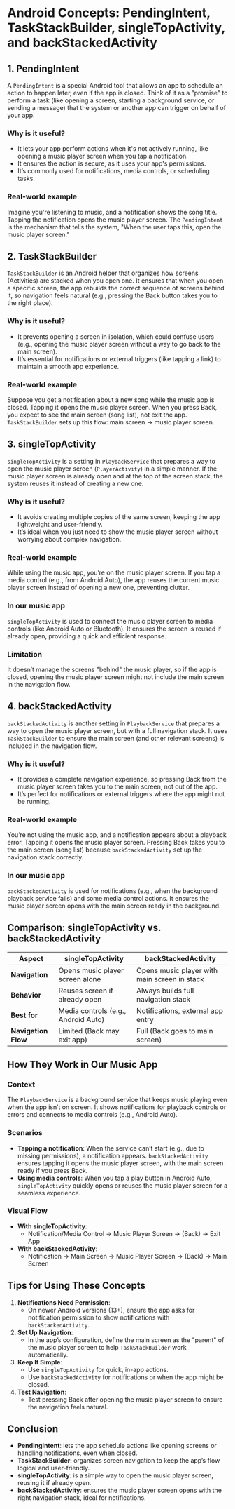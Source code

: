 # Android Concepts: PendingIntent, TaskStackBuilder, singleTopActivity, and backStackedActivity

## 1. PendingIntent
A `PendingIntent` is a special Android tool that allows an app to schedule an action to happen
later, even if the app is closed. Think of it as a "promise" to perform a task (like opening a
screen, starting a background service, or sending a message) that the system or another app can
trigger on behalf of your app.

### Why is it useful?
- It lets your app perform actions when it's not actively running, like opening a music player
  screen when you tap a notification.
- It ensures the action is secure, as it uses your app's permissions.
- It’s commonly used for notifications, media controls, or scheduling tasks.

### Real-world example
Imagine you're listening to music, and a notification shows the song title. Tapping the notification
opens the music player screen. The `PendingIntent` is the mechanism that tells the system, "When the
user taps this, open the music player screen."

## 2. TaskStackBuilder
`TaskStackBuilder` is an Android helper that organizes how screens (Activities) are stacked when you
open one. It ensures that when you open a specific screen, the app rebuilds the correct sequence of
screens behind it, so navigation feels natural (e.g., pressing the Back button takes you to the
right place).

### Why is it useful?
- It prevents opening a screen in isolation, which could confuse users (e.g., opening the music
  player screen without a way to go back to the main screen).
- It’s essential for notifications or external triggers (like tapping a link) to maintain a smooth
  app experience.

### Real-world example
Suppose you get a notification about a new song while the music app is closed. Tapping it opens the
music player screen. When you press Back, you expect to see the main screen (song list), not exit
the app. `TaskStackBuilder` sets up this flow: main screen -> music player screen.


## 3. singleTopActivity
`singleTopActivity` is a setting in `PlaybackService` that prepares a way to open the music player
screen (`PlayerActivity`) in a simple manner. If the music player screen is already open and at the
top of the screen stack, the system reuses it instead of creating a new one.

### Why is it useful?
- It avoids creating multiple copies of the same screen, keeping the app lightweight and
  user-friendly.
- It’s ideal when you just need to show the music player screen without worrying about complex
  navigation.

### Real-world example
While using the music app, you’re on the music player screen. If you tap a media control (e.g., from
Android Auto), the app reuses the current music player screen instead of opening a new one,
preventing clutter.

### In our music app
`singleTopActivity` is used to connect the music player screen to media controls (like Android Auto
or Bluetooth). It ensures the screen is reused if already open, providing a quick and efficient
response.

### Limitation
It doesn’t manage the screens "behind" the music player, so if the app is closed, opening the music
player screen might not include the main screen in the navigation flow.

## 4. backStackedActivity
`backStackedActivity` is another setting in `PlaybackService` that prepares a way to open the music
player screen, but with a full navigation stack. It uses `TaskStackBuilder` to ensure the main
screen (and other relevant screens) is included in the navigation flow.

### Why is it useful?
- It provides a complete navigation experience, so pressing Back from the music player screen takes
  you to the main screen, not out of the app.
- It’s perfect for notifications or external triggers where the app might not be running.

### Real-world example
You’re not using the music app, and a notification appears about a playback error. Tapping it opens
the music player screen. Pressing Back takes you to the main screen (song list) because
`backStackedActivity` set up the navigation stack correctly.

### In our music app
`backStackedActivity` is used for notifications (e.g., when the background playback service fails)
and some media control actions. It ensures the music player screen opens with the main screen ready
in the background.

## Comparison: singleTopActivity vs. backStackedActivity

| **Aspect**          | **singleTopActivity**               | **backStackedActivity**                      |
|---------------------|-------------------------------------|----------------------------------------------|
| **Navigation**      | Opens music player screen alone     | Opens music player with main screen in stack |
| **Behavior**        | Reuses screen if already open       | Always builds full navigation stack          |
| **Best for**        | Media controls (e.g., Android Auto) | Notifications, external app entry            |
| **Navigation Flow** | Limited (Back may exit app)         | Full (Back goes to main screen)              |

## How They Work in Our Music App
### Context
The `PlaybackService` is a background service that keeps music playing even when the app isn’t on
screen. It shows notifications for playback controls or errors and connects to media controls (e.g.,
Android Auto).

### Scenarios
- **Tapping a notification**: When the service can’t start (e.g., due to missing permissions), a
  notification appears. `backStackedActivity` ensures tapping it opens the music player screen, with
  the main screen ready if you press Back.
- **Using media controls**: When you tap a play button in Android Auto, `singleTopActivity` quickly
  opens or reuses the music player screen for a seamless experience.

### Visual Flow
- **With singleTopActivity**:
    - Notification/Media Control -> Music Player Screen -> (Back) -> Exit App
- **With backStackedActivity**:
    - Notification -> Main Screen -> Music Player Screen -> (Back) -> Main Screen

## Tips for Using These Concepts
1. **Notifications Need Permission**:
    - On newer Android versions (13+), ensure the app asks for notification permission to show
      notifications with `backStackedActivity`.
2. **Set Up Navigation**:
    - In the app’s configuration, define the main screen as the "parent" of the music player screen
      to help `TaskStackBuilder` work automatically.
3. **Keep It Simple**:
    - Use `singleTopActivity` for quick, in-app actions.
    - Use `backStackedActivity` for notifications or when the app might be closed.
4. **Test Navigation**:
    - Test pressing Back after opening the music player screen to ensure the navigation feels
      natural.

## Conclusion
- **PendingIntent**: lets the app schedule actions like opening screens or handling notifications,
  even when closed.
- **TaskStackBuilder**: organizes screen navigation to keep the app’s flow logical and user-friendly.
- **singleTopActivity**: is a simple way to open the music player screen, reusing it if already open.
- **backStackedActivity**: ensures the music player screen opens with the right navigation stack,
  ideal for notifications.